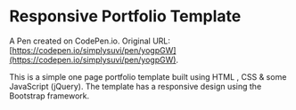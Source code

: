 # Responsive Portfolio Template

A Pen created on CodePen.io. Original URL: [https://codepen.io/simplysuvi/pen/yogpGW](https://codepen.io/simplysuvi/pen/yogpGW).

This is a simple one page portfolio template built using HTML , CSS & some JavaScript (jQuery). The template has a responsive design using the Bootstrap framework.
